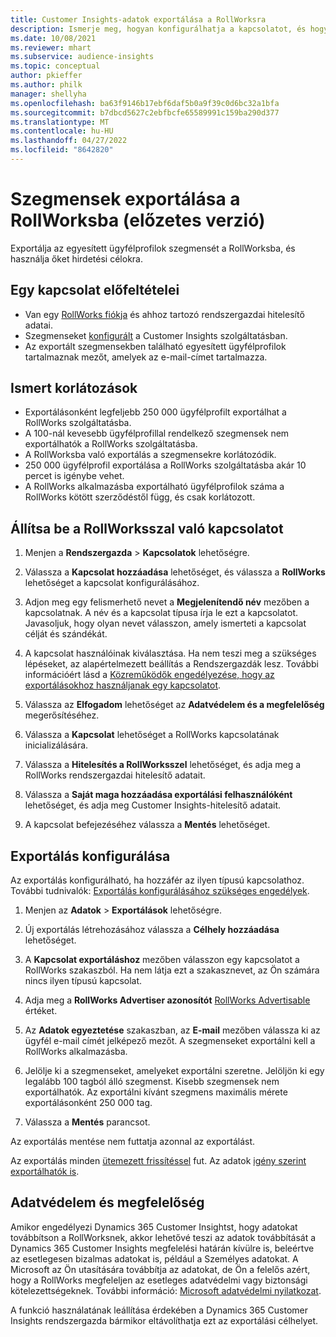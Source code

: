 ```yaml
---
title: Customer Insights-adatok exportálása a RollWorksra
description: Ismerje meg, hogyan konfigurálhatja a kapcsolatot, és hogyan exportálhatja a RollWorksba.
ms.date: 10/08/2021
ms.reviewer: mhart
ms.subservice: audience-insights
ms.topic: conceptual
author: pkieffer
ms.author: philk
manager: shellyha
ms.openlocfilehash: ba63f9146b17ebf6daf5b0a9f39c0d6bc32a1bfa
ms.sourcegitcommit: b7dbcd5627c2ebfbcfe65589991c159ba290d377
ms.translationtype: MT
ms.contentlocale: hu-HU
ms.lasthandoff: 04/27/2022
ms.locfileid: "8642820"
---
```

# <a name="export-segments-to-rollworks-preview"></a>Szegmensek exportálása a RollWorksba (előzetes verzió)

Exportálja az egyesített ügyfélprofilok szegmensét a RollWorksba, és használja őket hirdetési célokra. 

## <a name="prerequisites-for-a-connection"></a>Egy kapcsolat előfeltételei

-   Van egy [RollWorks fiókja](https://www.rollworks.com/) és ahhoz tartozó rendszergazdai hitelesítő adatai.
-   Szegmenseket [konfigurált](segments.md) a Customer Insights szolgáltatásban.
-   Az exportált szegmensekben található egyesített ügyfélprofilok tartalmaznak mezőt, amelyek az e-mail-címet tartalmazza.

## <a name="known-limitations"></a>Ismert korlátozások

- Exportálásonként legfeljebb 250 000 ügyfélprofilt exportálhat a RollWorks szolgáltatásba.
- A 100-nál kevesebb ügyfélprofillal rendelkező szegmensek nem exportálhatók a RollWorks szolgáltatásba. 
- A RollWorksba való exportálás a szegmensekre korlátozódik.
- 250 000 ügyfélprofil exportálása a RollWorks szolgáltatásba akár 10 percet is igénybe vehet. 
- A RollWorks alkalmazásba exportálható ügyfélprofilok száma a RollWorks kötött szerződéstől függ, és csak korlátozott.

## <a name="set-up-connection-to-rollworks"></a>Állítsa be a RollWorksszal való kapcsolatot

1. Menjen a **Rendszergazda** > **Kapcsolatok** lehetőségre.

1. Válassza a **Kapcsolat hozzáadása** lehetőséget, és válassza a **RollWorks** lehetőséget a kapcsolat konfigurálásához.

1. Adjon meg egy felismerhető nevet a **Megjelenítendő név** mezőben a kapcsolatnak. A név és a kapcsolat típusa írja le ezt a kapcsolatot. Javasoljuk, hogy olyan nevet válasszon, amely ismerteti a kapcsolat célját és szándékát.

1. A kapcsolat használóinak kiválasztása. Ha nem teszi meg a szükséges lépéseket, az alapértelmezett beállítás a Rendszergazdák lesz. További információért lásd a [Közreműködők engedélyezése, hogy az exportálásokhoz használjanak egy kapcsolatot](connections.md#allow-contributors-to-use-a-connection-for-exports).

1. Válassza az **Elfogadom** lehetőséget az **Adatvédelem és a megfelelőség** megerősítéséhez.

1. Válassza a **Kapcsolat** lehetőséget a RollWorks kapcsolatának inicializálására.

1. Válassza a **Hitelesítés a RollWorksszel** lehetőséget, és adja meg a RollWorks rendszergazdai hitelesítő adatait.

1. Válassza a **Saját maga hozzáadása exportálási felhasználóként** lehetőséget, és adja meg Customer Insights-hitelesítő adatait.

1. A kapcsolat befejezéséhez válassza a **Mentés** lehetőséget.

## <a name="configure-an-export"></a>Exportálás konfigurálása

Az exportálás konfigurálható, ha hozzáfér az ilyen típusú kapcsolathoz. További tudnivalók: [Exportálás konfigurálásához szükséges engedélyek](export-destinations.md#set-up-a-new-export).

1. Menjen az **Adatok** > **Exportálások** lehetőségre.

1. Új exportálás létrehozásához válassza a **Célhely hozzáadása** lehetőséget.

1. A **Kapcsolat exportáláshoz** mezőben válasszon egy kapcsolatot a RollWorks szakaszból. Ha nem látja ezt a szakasznevet, az Ön számára nincs ilyen típusú kapcsolat.

1. Adja meg a **RollWorks Advertiser azonosítót** [RollWorks Advertisable](https://help.adroll.com/hc/articles/212011838-Advertiser-Profiles) értéket.

1. Az **Adatok egyeztetése** szakaszban, az **E-mail** mezőben válassza ki az ügyfél e-mail címét jelképező mezőt. A szegmenseket exportálni kell a RollWorks alkalmazásba.

1. Jelölje ki a szegmenseket, amelyeket exportálni szeretne. Jelöljön ki egy legalább 100 tagból álló szegmenst. Kisebb szegmensek nem exportálhatók. Az exportálni kívánt szegmens maximális mérete exportálásonként 250 000 tag. 

1. Válassza a **Mentés** parancsot.

Az exportálás mentése nem futtatja azonnal az exportálást.

Az exportálás minden [ütemezett frissítéssel](system.md#schedule-tab) fut. Az adatok [igény szerint exportálhatók is](export-destinations.md#run-exports-on-demand). 


## <a name="data-privacy-and-compliance"></a>Adatvédelem és megfelelőség

Amikor engedélyezi Dynamics 365 Customer Insightst, hogy adatokat továbbítson a RollWorksnek, akkor lehetővé teszi az adatok továbbítását a Dynamics 365 Customer Insights megfelelési határán kívülre is, beleértve az esetlegesen bizalmas adatokat is, például a Személyes adatokat. A Microsoft az Ön utasítására továbbítja az adatokat, de Ön a felelős azért, hogy a RollWorks megfeleljen az esetleges adatvédelmi vagy biztonsági kötelezettségeknek. További információ: [Microsoft adatvédelmi nyilatkozat](https://go.microsoft.com/fwlink/?linkid=396732).

A funkció használatának leállítása érdekében a Dynamics 365 Customer Insights rendszergazda bármikor eltávolíthatja ezt az exportálási célhelyet.
